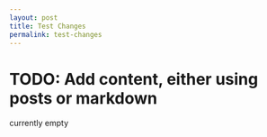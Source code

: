 ```yaml
---
layout: post
title: Test Changes
permalink: test-changes
---
```


# TODO: Add content, either using posts or markdown

currently empty
